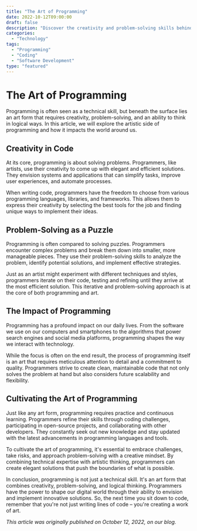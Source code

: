 ```yaml
---
title: "The Art of Programming"
date: 2022-10-12T09:00:00
draft: false
description: "Discover the creativity and problem-solving skills behind programming."
categories:
  - "Technology"
tags:
  - "Programming"
  - "Coding"
  - "Software Development"
type: "featured"
---
```


# The Art of Programming

Programming is often seen as a technical skill, but beneath the surface lies an art form that requires creativity, problem-solving, and an ability to think in logical ways. In this article, we will explore the artistic side of programming and how it impacts the world around us.

## Creativity in Code

At its core, programming is about solving problems. Programmers, like artists, use their creativity to come up with elegant and efficient solutions. They envision systems and applications that can simplify tasks, improve user experiences, and automate processes.

When writing code, programmers have the freedom to choose from various programming languages, libraries, and frameworks. This allows them to express their creativity by selecting the best tools for the job and finding unique ways to implement their ideas.

## Problem-Solving as a Puzzle

Programming is often compared to solving puzzles. Programmers encounter complex problems and break them down into smaller, more manageable pieces. They use their problem-solving skills to analyze the problem, identify potential solutions, and implement effective strategies.

Just as an artist might experiment with different techniques and styles, programmers iterate on their code, testing and refining until they arrive at the most efficient solution. This iterative and problem-solving approach is at the core of both programming and art.

## The Impact of Programming

Programming has a profound impact on our daily lives. From the software we use on our computers and smartphones to the algorithms that power search engines and social media platforms, programming shapes the way we interact with technology.

While the focus is often on the end result, the process of programming itself is an art that requires meticulous attention to detail and a commitment to quality. Programmers strive to create clean, maintainable code that not only solves the problem at hand but also considers future scalability and flexibility.

## Cultivating the Art of Programming

Just like any art form, programming requires practice and continuous learning. Programmers refine their skills through coding challenges, participating in open-source projects, and collaborating with other developers. They constantly seek out new knowledge and stay updated with the latest advancements in programming languages and tools.

To cultivate the art of programming, it's essential to embrace challenges, take risks, and approach problem-solving with a creative mindset. By combining technical expertise with artistic thinking, programmers can create elegant solutions that push the boundaries of what is possible.

In conclusion, programming is not just a technical skill. It's an art form that combines creativity, problem-solving, and logical thinking. Programmers have the power to shape our digital world through their ability to envision and implement innovative solutions. So, the next time you sit down to code, remember that you're not just writing lines of code – you're creating a work of art.

*This article was originally published on October 12, 2022, on our blog.*


